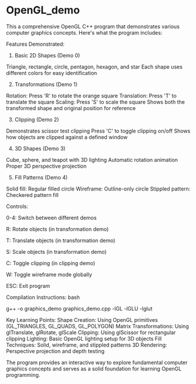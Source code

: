 # OpenGL_demo

This a comprehensive OpenGL C++ program that demonstrates various computer graphics concepts. Here's what the program includes:


Features Demonstrated:
1. Basic 2D Shapes (Demo 0)

Triangle, rectangle, circle, pentagon, hexagon, and star
Each shape uses different colors for easy identification

2. Transformations (Demo 1)

Rotation: Press 'R' to rotate the orange square
Translation: Press 'T' to translate the square
Scaling: Press 'S' to scale the square
Shows both the transformed shape and original position for reference

3. Clipping (Demo 2)

Demonstrates scissor test clipping
Press 'C' to toggle clipping on/off
Shows how objects are clipped against a defined window

4. 3D Shapes (Demo 3)

Cube, sphere, and teapot with 3D lighting
Automatic rotation animation
Proper 3D perspective projection

5. Fill Patterns (Demo 4)

Solid fill: Regular filled circle
Wireframe: Outline-only circle
Stippled pattern: Checkered pattern fill

Controls:

0-4: Switch between different demos

R: Rotate objects (in transformation demo)

T: Translate objects (in transformation demo)

S: Scale objects (in transformation demo)

C: Toggle clipping (in clipping demo)

W: Toggle wireframe mode globally

ESC: Exit program

Compilation Instructions:
bash

g++ -o graphics_demo graphics_demo.cpp -lGL -lGLU -lglut

Key Learning Points:
Shape Creation: Using OpenGL primitives (GL_TRIANGLES, GL_QUADS, GL_POLYGON)
Matrix Transformations: Using glTranslate, glRotate, glScale
Clipping: Using glScissor for rectangular clipping
Lighting: Basic OpenGL lighting setup for 3D objects
Fill Techniques: Solid, wireframe, and stippled patterns
3D Rendering: Perspective projection and depth testing

The program provides an interactive way to explore fundamental computer graphics concepts and serves as a solid foundation for learning OpenGL programming.
